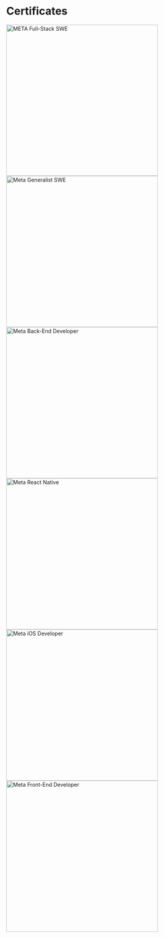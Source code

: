 # Certificates
<img width="400" alt="META Full-Stack SWE" src="https://github.com/user-attachments/assets/d229dc76-a158-4657-a73e-5a9acf60f28a">
<img width="400" alt="Meta Generalist SWE" src="https://github.com/user-attachments/assets/512b0936-0260-4ef7-927f-10fca5c077de">
<img width="400" alt="Meta Back-End Developer" src="https://github.com/user-attachments/assets/0f27b098-08e5-46e1-8dbe-7aa0e2960678">
<img width="400" alt="Meta React Native" src="https://github.com/user-attachments/assets/7fb02157-c12e-40ab-8795-7440ee25e977">
<img width="400" alt="Meta iOS Developer" src="https://github.com/user-attachments/assets/789bdcc6-1d79-490c-a78b-5c638f32f5b0">
<img width="400" alt="Meta Front-End Developer" src="https://github.com/user-attachments/assets/5b81d94d-7c12-456d-8e1e-52faa55d328f">
